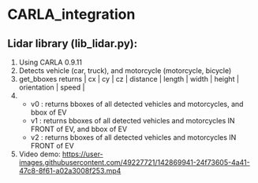 # CARLA_integration

## Lidar library (lib_lidar.py):
1.  Using CARLA 0.9.11
2.  Detects vehicle (car, truck), and motorcycle (motorcycle, bicycle)
3.  get_bboxes returns | cx | cy | cz | distance | length | width | height | orientation | speed |
4.  * v0 : returns bboxes of all detected vehicles and motorcycles, and bbox of EV
    * v1 : returns bboxes of all detected vehicles and motorcycles IN FRONT of EV, and bbox of EV
    * v2 : returns bboxes of all detected vehicles and motorcycles IN FRONT of EV
5. Video demo:
https://user-images.githubusercontent.com/49227721/142869941-24f73605-4a41-47c8-8f61-a02a3008f253.mp4

